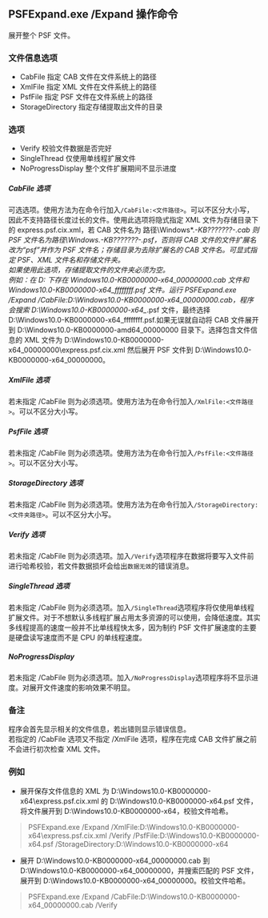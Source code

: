## PSFExpand.exe /Expand 操作命令
展开整个 PSF 文件。
### 文件信息选项
- CabFile 指定 CAB 文件在文件系统上的路径
- XmlFile 指定 XML 文件在文件系统上的路径
- PsfFile 指定 PSF 文件在文件系统上的路径
- StorageDirectory 指定存储提取出文件的目录
### 选项
- Verify 校验文件数据是否完好
- SingleThread 仅使用单线程扩展文件
- NoProgressDisplay 整个文件扩展期间不显示进度
##### CabFile 选项
可选选项。使用方法为在命令行加入`/CabFile:<文件路径>`。可以不区分大小写，因此不支持路径长度过长的文件。使用此选项将隐式指定 XML 文件为存储目录下的 express.psf.cix.xml，若 CAB 文件名为 路径\Windows*.*-KB???????-*_*.cab 则 PSF 文件名为路径\Windows*.*-KB???????-*_*.psf，否则将 CAB 文件的文件扩展名改为“psf”并作为 PSF 文件名；存储目录为去除扩展名的 CAB 文件名。可显式指定 PSF、XML 文件名和存储文件夹。  
如果使用此选项，存储提取文件的文件夹必须为空。  
例如：在 D: 下存在 Windows10.0-KB0000000-x64_00000000.cab 文件和 Windows10.0-KB0000000-x64_ffffffff.psf 文件。运行 PSFExpand.exe /Expand /CabFile:D:\Windows10.0-KB0000000-x64_00000000.cab，程序会搜索 D:\Windows10.0-KB0000000-x64_*.psf 文件，最终选择 D:\Windows10.0-KB0000000-x64_ffffffff.psf.如果无误就自动将 CAB 文件展开到 D:\Windows10.0-KB0000000-amd64_00000000 目录下。选择包含文件信息的 XML 文件为 D:\Windows10.0-KB0000000-x64_00000000\express.psf.cix.xml 然后展开 PSF 文件到 D:\Windows10.0-KB0000000-x64_00000000。
##### XmlFile 选项
若未指定 /CabFile 则为必须选项。使用方法为在命令行加入`/XmlFile:<文件路径>`。可以不区分大小写。
##### PsfFile 选项
若未指定 /CabFile 则为必须选项。使用方法为在命令行加入`/PsfFile:<文件路径>`。可以不区分大小写。
##### StorageDirectory 选项
若未指定 /CabFile 则为必须选项。使用方法为在命令行加入`/StorageDirectory:<文件夹路径>`。可以不区分大小写。
##### Verify 选项
若未指定 /CabFile 则为必须选项。加入`/Verify`选项程序在数据将要写入文件前进行哈希校验，若文件数据损坏会给出`数据无效`的错误消息。
##### SingleThread 选项
若未指定 /CabFile 则为必须选项。加入`/SingleThread`选项程序将仅使用单线程扩展文件。对于不想默认多线程扩展占用太多资源的可以使用，会降低速度。其实多线程提高的速度一般并不比单线程快太多，因为制约 PSF 文件扩展速度的主要是硬盘读写速度而不是 CPU 的单线程速度。
##### NoProgressDisplay
若未指定 /CabFile 则为必须选项。加入`/NoProgressDisplay`选项程序将不显示进度。对展开文件速度的影响效果不明显。
### 备注
程序会首先显示相关的文件信息，若出错则显示错误信息。  
若指定的 /CabFile 选项又不指定 /XmlFile 选项，程序在完成 CAB 文件扩展之前不会进行初次检查 XML 文件。
### 例如
- 展开保存文件信息的 XML 为 D:\Windows10.0-KB0000000-x64\express.psf.cix.xml 的 D:\Windows10.0-KB0000000-x64.psf 文件，将文件展开到 D:\Windows10.0-KB0000000-x64，校验文件哈希。
>PSFExpand.exe /Expand /XmlFile:D:\Windows10.0-KB0000000-x64\express.psf.cix.xml /Verify /PsfFile:D:\Windows10.0-KB0000000-x64.psf /StorageDirectory:D:\Windows10.0-KB0000000-x64

- 展开 D:\Windows10.0-KB0000000-x64_00000000.cab 到 D:\Windows10.0-KB0000000-x64_00000000，并搜索匹配的 PSF 文件，展开到 D:\Windows10.0-KB0000000-x64_00000000。校验文件哈希。
>PSFExpand.exe /Expand /CabFile:D:\Windows10.0-KB0000000-x64_00000000.cab /Verify
